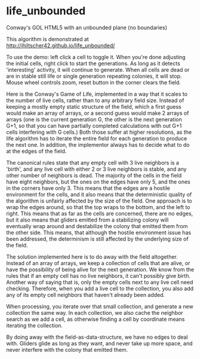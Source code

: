 life_unbounded
==============

Conway's GOL HTML5 with an unbounded plane (no boundaries)

This algorithm is demonstrated at http://jhiltscher42.github.io/life_unbounded/

To use the demo: left click a cell to toggle it.  When you're done adjusting the initial cells, right click to start the generations.  As long as it detects 'interesting' activity, it will continue to generate.  When all cells are dead or are in stable still life or single generation repeating colonies, it will stop.  Mouse wheel controls zoom, reset button in the corner clears the field.

Here is the Conway's Game of Life, implemented in a way that it scales to the number of live cells, rather than to any arbitrary field size.  Instead of keeping a mostly empty static structure of the field, which a first guess would make an array of arrays, or a second guess would make 2 arrays of arrays (one is the current generation G, the other is the next generation G+1, so that you can have partially completed calculations with out G+1 cells interfering with G cells.)  Both those suffer at higher resolutions, as the life algorithm has to iterate the entire field for each generation to produce the next one.  In addition, the implementor always has to decide what to do at the edges of the field.  

The canonical rules state that any empty cell with 3 live neighbors is a 'birth', and any live cell with either 2 or 3 live neighbors is stable, and any other number of neighbors is dead.  The majority of the cells in the field have eight neighbors, but the ones on the edges have only 5, and the ones in the corners have only 3.  This means that the edges are a hostile environment for the cells, and it also means that the deterministic quality of the algorithm is unfairly affected by the size of the field.  One approach is to wrap the edges around, so that the top wraps to the bottom, and the left to right.  This means that as far as the cells are concerned, there are no edges, but it also means that gliders emitted from a stabilizing colony will eventually wrap around and destabilize the colony that emitted them from the other side.  This means, that although the hostile environment issue has been addressed, the determinism is still affected by the underlying size of the field.

The solution implemented here is to do away with the field altogether.  Instead of an array of arrays, we keep a collection of cells that are alive, or have the possibility of being alive for the next generation.  We know from the rules that if an empty cell has no live neighbors, it can't possibly give birth.  Another way of saying that is, only the empty cells next to any live cell need checking.  Therefore, when you add a live cell to the collection, you also add any of its empty cell neighbors that haven't already been added.

When processing, you iterate over that small collection, and generate a new collection the same way.  In each collection, we also cache the neighbor search as we add a cell, as otherwise finding a cell by coordinate means iterating the collection.

By doing away with the field-as-data-structure, we have no edges to deal with.  Gliders glide as long as they want, and never take up more space, and never interfere with the colony that emitted them.
